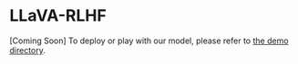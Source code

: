 # LLaVA-RLHF

[Coming Soon] To deploy or play with our model, please refer to [the demo directory](./demo).
